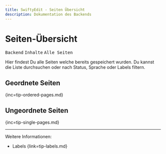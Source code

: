 ```yaml
---
title: SwiftyEdit - Seiten Übersicht
description: Dokumentation des Backends
---
```


# Seiten-Übersicht

<kbd>Backend</kbd> <kbd>Inhalte</kbd> <kbd>Alle Seiten</kbd>

Hier findest Du alle Seiten welche bereits gespeichert wurden. Du kannst die Liste durchsuchen
oder nach Status, Sprache oder Labels filtern.

## Geordnete Seiten
{inc=tip-ordered-pages.md}

## Ungeordnete Seiten
{inc=tip-single-pages.md}

---
Weitere Informationen:

* Labels {link=tip-labels.md}